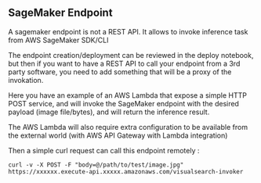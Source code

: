 ## SageMaker Endpoint

A sagemaker endpoint is not a REST API. It allows to invoke inference task from AWS SageMaker SDK/CLI

The endpoint creation/deployment can be reviewed in the deploy notebook, but then if you want to have a REST API to call your endpoint from a 3rd party software, you need to add something that will be a proxy of the invokation.

Here you have an example of an AWS Lambda that expose a simple HTTP POST service, and will invoke the SageMaker endpoint with the desired payload (image file/bytes), and will return the inference result.

The AWS Lambda will also require extra configuration to be available from the external world (with AWS API Gateway with Lambda integration)


Then a simple curl request can call this endpoint remotely : 

    curl -v -X POST -F "body=@/path/to/test/image.jpg" https://xxxxxx.execute-api.xxxxx.amazonaws.com/visualsearch-invoker
